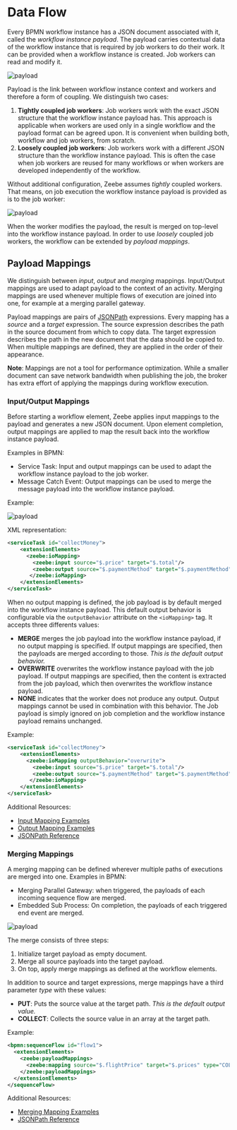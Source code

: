 # Data Flow

Every BPMN workflow instance has a JSON document associated with it, called the *workflow instance payload*. The payload carries contextual data of the workflow instance that is required by job workers to do their work. It can be provided when a workflow instance is created. Job workers can read and modify it.

![payload](/bpmn-workflows/payload1.png)

Payload is the link between workflow instance context and workers and therefore a form of coupling. We distinguish two cases:

1. **Tightly coupled job workers**: Job workers work with the exact JSON structure that the workflow instance payload has. This approach is applicable when workers are used only in a single workflow and the payload format can be agreed upon. It is convenient when building both, workflow and job workers, from scratch.
1. **Loosely coupled job workers**: Job workers work with a different JSON structure than the workflow instance payload. This is often the case when job workers are reused for many workflows or when workers are developed independently of the workflow.

Without additional configuration, Zeebe assumes *tightly* coupled workers. That means, on job execution the workflow instance payload is provided as is to the job worker:

![payload](/bpmn-workflows/payload2.png)

When the worker modifies the payload, the result is merged on top-level into the workflow instance payload. In order to use *loosely* coupled job workers, the workflow can be extended by *payload mappings*.

## Payload Mappings

We distinguish between *input*, *output* and *merging* mappings. Input/Output mappings are used to adapt payload to the context of an activity. Merging mappings are used whenever multiple flows of execution are joined into one, for example at a merging parallel gateway.

Payload mappings are pairs of [JSONPath](http://goessner.net/articles/JsonPath/) expressions. Every mapping has a *source* and a *target* expression. The source expression describes the path in the source document from which to copy data. The target expression describes the path in the new document that the data should be copied to. When multiple mappings are defined, they are applied in the order of their appearance.

**Note**: Mappings are not a tool for performance optimization. While a smaller document can save network bandwidth when publishing the job, the broker has extra effort of applying the mappings during workflow execution.

### Input/Output Mappings

Before starting a workflow element, Zeebe applies input mappings to the payload and generates a new JSON document. Upon element completion, output mappings are applied to map the result back into the workflow instance payload.

Examples in BPMN:

* Service Task: Input and output mappings can be used to adapt the workflow instance payload to the job worker.
* Message Catch Event: Output mappings can be used to merge the message payload into the workflow instance payload.

Example:

![payload](/bpmn-workflows/payload3.png)

XML representation:

```xml
<serviceTask id="collectMoney">
    <extensionElements>
      <zeebe:ioMapping>
        <zeebe:input source="$.price" target="$.total"/>
        <zeebe:output source="$.paymentMethod" target="$.paymentMethod"/>
       </zeebe:ioMapping>
    </extensionElements>
</serviceTask>
```

When no output mapping is defined, the job payload is by default merged into the workflow instance payload.
This default output behavior is configurable via the `outputBehavior` attribute on the `<ioMapping>` tag.
It accepts three differents values:

 * **MERGE** merges the job payload into the workflow instance payload, if no output mapping is specified.  If output mappings are specified, then the payloads are merged according to those.
 *This is the default output behavior.*
 * **OVERWRITE** overwrites the workflow instance payload with the job payload. If output mappings are specified, then the content is extracted from the job payload, which then overwrites the workflow instance payload.
 * **NONE** indicates that the worker does not produce any output. Output mappings cannot be used in combination with this behavior. The Job payload is simply ignored on job completion and the workflow instance payload remains unchanged.

Example:

```xml
<serviceTask id="collectMoney">
    <extensionElements>
      <zeebe:ioMapping outputBehavior="overwrite">
        <zeebe:input source="$.price" target="$.total"/>
        <zeebe:output source="$.paymentMethod" target="$.paymentMethod"/>
       </zeebe:ioMapping>
    </extensionElements>
</serviceTask>
```

Additional Resources:

* [Input Mapping Examples](/reference/json-payload-mapping.html#input-mapping)
* [Output Mapping Examples](/reference/json-payload-mapping.html#output-mapping)
* [JSONPath Reference](/reference/json-path.html)


### Merging Mappings

A merging mapping can be defined wherever multiple paths of executions are merged into one. Examples in BPMN:

* Merging Parallel Gateway: when triggered, the payloads of each incoming sequence flow are merged.
* Embedded Sub Process: On completion, the payloads of each triggered end event are merged.

![payload](/bpmn-workflows/merging-mapping.png)

The merge consists of three steps:

1. Initialize target payload as empty document.
1. Merge all source payloads into the target payload.
1. On top, apply merge mappings as defined at the workflow elements.

In addition to source and target expressions, merge mappings have a third parameter *type* with these values:

* **PUT**: Puts the source value at the target path. *This is the default output value.*
* **COLLECT**: Collects the source value in an array at the target path.

Example:

```xml
<bpmn:sequenceFlow id="flow1">
  <extensionElements>
    <zeebe:payloadMappings>
      <zeebe:mapping source="$.flightPrice" target="$.prices" type="COLLECT" />
    </zeebe:payloadMappings>
  </extensionElements>
</sequenceFlow>
```

Additional Resources:

* [Merging Mapping Examples](/reference/json-payload-mapping.html#merging-mapping)
* [JSONPath Reference](/reference/json-path.html)


